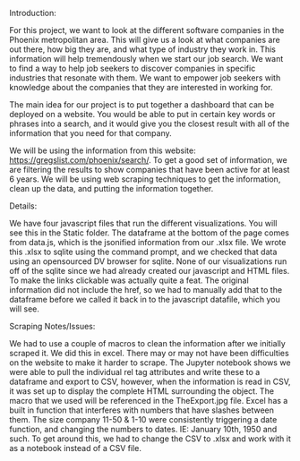 Introduction:

For this project, we want to look at the different software companies in the Phoenix metropolitan area. This will give us a look at what companies are out there, how big they are, and what type of industry they work in. This information will help tremendously when we start our job search. We want to find a way to help job seekers to discover companies in specific industries that resonate with them. We want to empower job seekers with knowledge about the companies that they are interested in working for.

The main idea for our project is to put together a dashboard that can be deployed on a website. You would be able to put in certain key words or phrases into a search, and it would give you the closest result with all of the information that you need for that company. 

We will be using the information from this website: https://gregslist.com/phoenix/search/. To get a good set of information, we are filtering the results to show companies that have been active for at least 6 years. We will be using web scraping techniques to get the information, clean up the data, and putting the information together.

Details:

We have four javascript files that run the different visualizations. You will see this in the Static folder. 
The dataframe at the bottom of the page comes from data.js, which is the jsonified information from our .xlsx file.
We wrote this .xlsx to sqlite using the command prompt, and we checked that data using an opensourced DV browser for sqlite.
None of our visualizations run off of the sqlite since we had already created our javascript and HTML files.
To make the links clickable was actually quite a feat. The original information did not include the href, so we had to manually add that to the dataframe before we called it back in to the javascript datafile, which you will see.

Scraping Notes/Issues:

We had to use a couple of macros to clean the information after we initially scraped it. We did this in excel. There may or may not have been difficulties on the website to make it harder to scrape. The Jupyter notebook shows we were able to pull the individual rel tag attributes and write these to a dataframe and export to CSV, however, when the information is read in CSV, it was set up to display the complete HTML surrounding the object. The macro that we used will be referenced in the TheExport.jpg file.
Excel has a built in function that interferes with numbers that have slashes between them. The size company 11-50 & 1-10 were consistently triggering a date function, and changing the numbers to dates. IE: January 10th, 1950 and such. To get around this, we had to change the CSV to .xlsx and work with it as a notebook instead of a CSV file.
